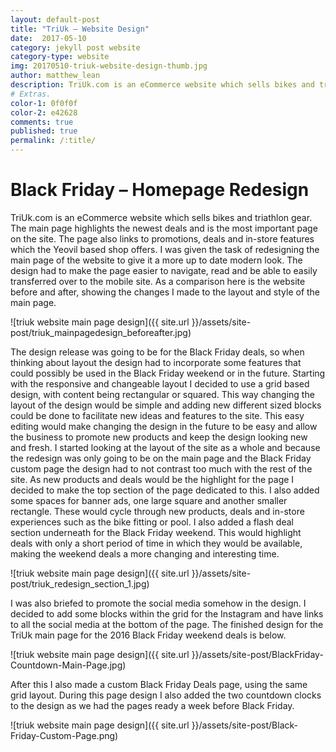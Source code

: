 ```yaml
---
layout: default-post
title: "TriUk – Website Design"
date:  2017-05-10
category: jekyll post website
category-type: website
img: 20170510-triuk-website-design-thumb.jpg
author: matthew_lean
description: TriUk.com is an eCommerce website which sells bikes and triathlon gear. The main page highlights the newest deals and is the most important page on the site.
# Extras.
color-1: 0f0f0f
color-2: e42628
comments: true
published: true
permalink: /:title/
---
```


# Black Friday – Homepage Redesign

TriUk.com is an eCommerce website which sells bikes and triathlon gear. The main page highlights the newest deals and is the most important page on the site. The page also links to promotions, deals and in-store features which the Yeovil based shop offers.
I was given the task of redesigning the main page of the website to give it a more up to date modern look. The design had to make the page easier to navigate, read and be able to easily transferred over to the mobile site.
As a comparison here is the website before and after, showing the changes I made to the layout and style of the main page.

![triuk website main page design]({{ site.url }}/assets/site-post/triuk_mainpagedesign_beforeafter.jpg)

The design release was going to be for the Black Friday deals, so when thinking about layout the design had to incorporate some features that could possibly be used in the Black Friday weekend or in the future.
Starting with the responsive and changeable layout I decided to use a grid based design, with content being rectangular or squared. This way changing the layout of the design would be simple and adding new different sized blocks could be done to facilitate new ideas and features to the site. This easy editing would make changing the design in the future to be easy and allow the business to promote new products and keep the design looking new and fresh.
I started looking at the layout of the site as a whole and because the redesign was only going to be on the main page and the Black Friday custom page the design had to not contrast too much with the rest of the site.
As new products and deals would be the highlight for the page I decided to make the top section of the page dedicated to this. I also added some spaces for banner ads, one large square and another smaller rectangle. These would cycle through new products, deals and in-store experiences such as the bike fitting or pool. I also added a flash deal section underneath for the Black Friday weekend. This would highlight deals with only a short period of time in which they would be available, making the weekend deals a more changing and interesting time.

![triuk website main page design]({{ site.url }}/assets/site-post/triuk_redesign_section_1.jpg)

I was also briefed to promote the social media somehow in the design. I decided to add some blocks within the grid for the Instagram and have links to all the social media at the bottom of the page.
The finished design for the TriUk main page for the 2016 Black Friday weekend deals is below.

![triuk website main page design]({{ site.url }}/assets/site-post/BlackFriday-Countdown-Main-Page.jpg)

After this I also made a custom Black Friday Deals page, using the same grid layout. During this page design I also added the two countdown clocks to the design as we had the pages ready a week before Black Friday.

![triuk website main page design]({{ site.url }}/assets/site-post/Black-Friday-Custom-Page.png)
